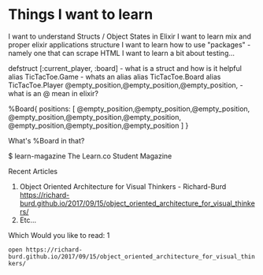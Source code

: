 # Things I want to learn

I want to understand Structs / Object States in Elixir
I want to learn mix and proper elixir applications structure
I want to learn how to use "packages" - namely one that can scrape HTML
I want to learn a bit about testing...

  defstruct [:current_player, :board] - what is a struct and how is it helpful
  alias TicTacToe.Game - whats an alias
  alias TicTacToe.Board
  alias TicTacToe.Player
  @empty_position,@empty_position,@empty_position, - what is an @ mean in elixir?

  %Board{
      positions: [
          @empty_position,@empty_position,@empty_position,
          @empty_position,@empty_position,@empty_position,
          @empty_position,@empty_position,@empty_position
      ]
    }

  What's %Board in that?


$ learn-magazine
The Learn.co Student Magazine

Recent Articles
1. Object Oriented Architecture for Visual Thinkers - Richard-Burd
https://richard-burd.github.io/2017/09/15/object_oriented_architecture_for_visual_thinkers/
2. Etc...

Which Would you like to read:
1

`open https://richard-burd.github.io/2017/09/15/object_oriented_architecture_for_visual_thinkers/`
